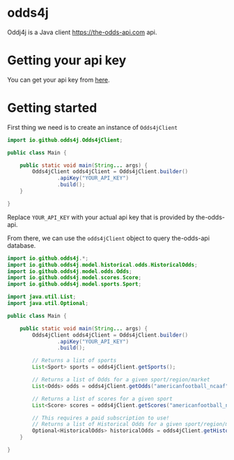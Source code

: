 # odds4j
Oddj4j is a Java client https://the-odds-api.com api. 

# Getting your api key

You can get your api key from [here](https://the-odds-api.com/#get-access).

# Getting started

First thing we need is to create an instance of `Odds4jClient`

```java
import io.github.odds4j.Odds4jClient;

public class Main {

    public static void main(String... args) {
        Odds4jClient odds4jClient = Odds4jClient.builder()
                .apiKey("YOUR_API_KEY")
                .build();
    }

}
```

Replace `YOUR_API_KEY` with your actual api key that is provided by the-odds-api.

From there, we can use the `odds4jClient` object to query the-odds-api database.

```java
import io.github.odds4j.*;
import io.github.odds4j.model.historical.odds.HistoricalOdds;
import io.github.odds4j.model.odds.Odds;
import io.github.odds4j.model.scores.Score;
import io.github.odds4j.model.sports.Sport;

import java.util.List;
import java.util.Optional;

public class Main {

    public static void main(String... args) {
        Odds4jClient odds4jClient = Odds4jClient.builder()
                .apiKey("YOUR_API_KEY")
                .build();

        // Returns a list of sports
        List<Sport> sports = odds4jClient.getSports();

        // Returns a list of Odds for a given sport/region/market
        List<Odds> odds = odds4jClient.getOdds("americanfootball_ncaaf", "us", "h2h");

        // Returns a list of scores for a given sport
        List<Score> scores = odds4jClient.getScores("americanfootball_ncaaf", Optional.of(1)); 

        // This requires a paid subscription to use!
        // Returns a list of Historical Odds for a given sport/region/market
        Optional<HistoricalOdds> historicalOdds = odds4jClient.getHistoricalOdds("americanfootball_ncaaf", "us", "h2h");
    }

}
```
